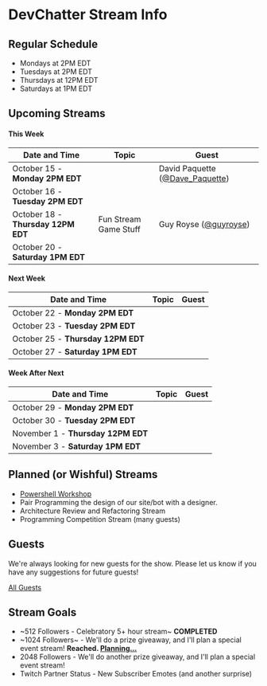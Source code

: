# DevChatter Stream Info

## Regular Schedule

 - Mondays at 2PM EDT
 - Tuesdays at 2PM EDT
 - Thursdays at 12PM EDT
 - Saturdays at 1PM EDT
 

## Upcoming Streams

#### This Week


| Date and Time                   | Topic         | Guest         |
| ------------------------------- | ------------- | ------------- |
| October 15 - **Monday 2PM EDT** |  | David Paquette ([@Dave_Paquette](https://twitter.com/Dave_Paquette)) |
| October 16 - **Tuesday 2PM EDT** |  |  |
| October 18 - **Thursday 12PM EDT** | Fun Stream Game Stuff | Guy Royse ([@guyroyse](https://twitter.com/guyroyse)) |
| October 20 - **Saturday 1PM EDT** |  |  |

#### Next Week

| Date and Time                   | Topic         | Guest         |
| ------------------------------- | ------------- | ------------- |
| October 22 - **Monday 2PM EDT** |  |  |
| October 23 - **Tuesday 2PM EDT** |  |  |
| October 25 - **Thursday 12PM EDT** |  |  |
| October 27 - **Saturday 1PM EDT** |  |  |

#### Week After Next

| Date and Time                   | Topic         | Guest         |
| ------------------------------- | ------------- | ------------- |
| October 29 - **Monday 2PM EDT** |  |  |
| October 30 - **Tuesday 2PM EDT** |  |  |
| November 1 - **Thursday 12PM EDT** |  |  |
| November 3 - **Saturday 1PM EDT** |  |  |
 
## Planned (or Wishful) Streams

 - [Powershell Workshop](https://github.com/DevChatter/StreamInfo/issues/11)
 - Pair Programming the design of our site/bot with a designer.
 - Architecture Review and Refactoring Stream
 - Programming Competition Stream (many guests)

## Guests

We're always looking for new guests for the show. Please let us know if you have any suggestions for future guests!
 
[All Guests](Guests.md)

## Stream Goals

 - ~512 Followers - Celebratory 5+ hour stream~ **COMPLETED**
 - ~1024 Followers~ - We'll do a prize giveaway, and I'll plan a special event stream! **Reached. [Planning...](https://github.com/DevChatter/StreamInfo/issues/5)**
 - 2048 Followers - We'll do another prize giveaway, and I'll plan a special event stream!
 - Twitch Partner Status - New Subscriber Emotes (and another surprise)
